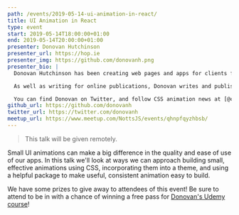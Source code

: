 ```yaml
---
path: /events/2019-05-14-ui-animation-in-react/
title: UI Animation in React
type: event
start: 2019-05-14T18:00:00+01:00
end: 2019-05-14T20:00:00+01:00
presenter: Donovan Hutchinson
presenter_url: https://hop.ie
presenter_img: https://github.com/donovanh.png
presenter_bio: |
  Donovan Hutchinson has been creating web pages and apps for clients for over 20 years. He writes and builds CSS animation tutorials on [CSSAnimation.rocks](https://cssanimation.rocks), and has been published in Net Magazine, Smashing Magazine, Adobe Inspire, Modern Web and more.

  As well as writing for online publications, Donovan writes and publishes books on front-end development and design, with a focus on animation and user experience.

  You can find Donovan on Twitter, and follow CSS animation news at [@cssanimation](https://twitter.com/cssanimation)
github_url: https://github.com/donovanh
twitter_url: https://twitter.com/donovanh
meetup_url: https://www.meetup.com/NottsJS/events/qhnpfqyzhbsb/
---
```


> This talk will be given remotely.

Small UI animations can make a big difference in the quality and ease of use of our apps. In this talk we'll look at ways we can approach building small, effective animations using CSS, incorporating them into a theme, and using a helpful package to make useful, consistent animation easy to build.

We have some prizes to give away to attendees of this event! Be sure to attend to be in with a chance of winning a free pass for [Donovan's Udemy course](https://www.udemy.com/level-up-your-css-animation-skills/)!
